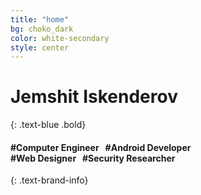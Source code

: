 ```yaml
---
title: "home"
bg: choko_dark
color: white-secondary
style: center
---
```


# Jemshit Iskenderov
{: .text-blue .bold}

<span class="fa-stack subtlecircle" style="font-size:100px; background:#676767">
  <i class="fa fa-circle fa-stack-2x text-white"></i>
  <i class="fa fa-user fa-stack-1x text-blue"></i>
</span>

#### #Computer Engineer &nbsp; #Android Developer <br/>#Web Designer &nbsp; #Security Researcher 
{: .text-brand-info}

<a href="http://stackoverflow.com/users/3736955/jemshit-iskenderov" target="_blank">
    <i class="fa fa-stack-overflow fa-2x"></i>
</a> 
&nbsp;&nbsp;&nbsp;
<a href="http://www.github.com/jemshit" target="_blank">
    <i class="fa fa-github-square fa-2x"></i>
</a>
